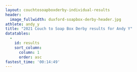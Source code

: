 ```yaml
---
layout: couchtosoapboxderby-individual-results
header:
  image_fullwidth: duxford-soapbox-derby-header.jpg
athlete: andy_y
title: "2021 Couch to Soap Box Derby results for Andy Y"
datatables: 
  - 
    id: results
    sort_column:
      column: 1
      order: asc
fastest_time: '00:14:49'
---
```

